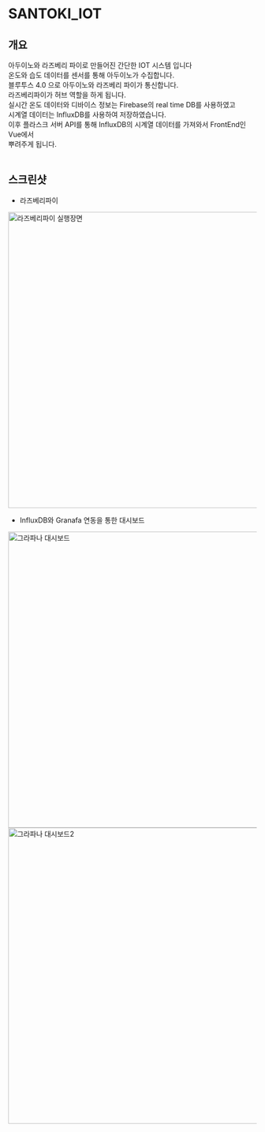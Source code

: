 # SANTOKI_IOT

## 개요
아두이노와 라즈베리 파이로 만들어진 간단한 IOT 시스템 입니다<br>
온도와 습도 데이터를 센서를 통해 아두이노가 수집합니다.<br>
블루투스 4.0 으로 아두이노와 라즈베리 파이가 통신합니다.<br>
라즈베리파이가 허브 역할을 하게 됩니다.<br>
실시간 온도 데이터와 디바이스 정보는 Firebase의 real time DB를 사용하였고<br>
시계열 데이터는 InfluxDB를 사용하여 저장하였습니다.<br>
이후 플라스크 서버 API를 통해 InfluxDB의 시계열 데이터를 가져와서 FrontEnd인 Vue에서<br>
뿌려주게 됩니다. <br><br>


## 스크린샷

* 라즈베리파이

<img src="https://user-images.githubusercontent.com/69225568/103328075-b8c0e380-4a9a-11eb-9d6a-dccaed71a397.PNG" width="600" alt="라즈베리파이 실행장면">

* InfluxDB와 Granafa 연동을 통한 대시보드

<img src="https://user-images.githubusercontent.com/69225568/103328073-b6f72000-4a9a-11eb-97fe-9a2315f2765c.PNG" width="600" alt="그라파나 대시보드">
<img src="https://user-images.githubusercontent.com/69225568/103328074-b8284d00-4a9a-11eb-8473-2b7ccc4459c1.PNG" width="600" alt="그라파나 대시보드2">
